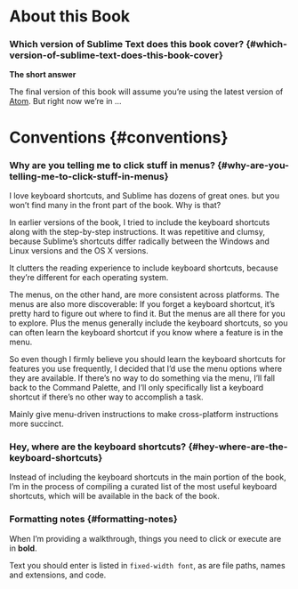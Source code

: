 # About this Book

### Which version of Sublime Text does this book cover? {#which-version-of-sublime-text-does-this-book-cover}

**The short answer**

The final version of this book will assume you’re using the latest version of [Atom](https://atom.io/). But right now we’re in …

# Conventions {#conventions}

### Why are you telling me to click stuff in menus? {#why-are-you-telling-me-to-click-stuff-in-menus}

I love keyboard shortcuts, and Sublime has dozens of great ones. but you won’t find many in the front part of the book. Why is that?

In earlier versions of the book, I tried to include the keyboard shortcuts along with the step-by-step instructions. It was repetitive and clumsy, because Sublime’s shortcuts differ radically between the Windows and Linux versions and the OS X versions.

It clutters the reading experience to include keyboard shortcuts, because they’re different for each operating system.

The menus, on the other hand, are more consistent across platforms. The menus are also more discoverable: If you forget a keyboard shortcut, it’s pretty hard to figure out where to find it. But the menus are all there for you to explore. Plus the menus generally include the keyboard shortcuts, so you can often learn the keyboard shortcut if you know where a feature is in the menu.

So even though I firmly believe you should learn the keyboard shortcuts for features you use frequently, I decided that I’d use the menu options where they are available. If there’s no way to do something via the menu, I’ll fall back to the Command Palette, and I’ll only specifically list a keyboard shortcut if there’s no other way to accomplish a task.

Mainly give menu-driven instructions to make cross-platform instructions more succinct.

### Hey, where are the keyboard shortcuts? {#hey-where-are-the-keyboard-shortcuts}

Instead of including the keyboard shortcuts in the main portion of the book, I’m in the process of compiling a curated list of the most useful keyboard shortcuts, which will be available in the back of the book.

### Formatting notes {#formatting-notes}

When I’m providing a walkthrough, things you need to click or execute are in **bold**.

Text you should enter is listed in `fixed-width font`, as are file paths, names and extensions, and code.